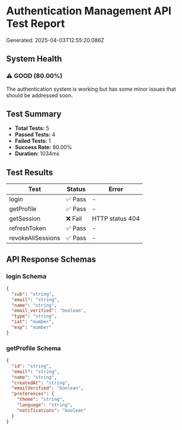 # Authentication Management API Test Report

Generated: 2025-04-03T12:55:20.086Z

## System Health

### ⚠️ GOOD (80.00%)
The authentication system is working but has some minor issues that should be addressed soon.

## Test Summary

- **Total Tests:** 5
- **Passed Tests:** 4
- **Failed Tests:** 1
- **Success Rate:** 80.00%
- **Duration:** 1034ms

## Test Results

| Test | Status | Error |
|------|--------|-------|
| login | ✅ Pass | - |
| getProfile | ✅ Pass | - |
| getSession | ❌ Fail | HTTP status 404 |
| refreshToken | ✅ Pass | - |
| revokeAllSessions | ✅ Pass | - |

## API Response Schemas

### login Schema

```json
{
  "sub": "string",
  "email": "string",
  "name": "string",
  "email_verified": "boolean",
  "type": "string",
  "iat": "number",
  "exp": "number"
}
```

### getProfile Schema

```json
{
  "id": "string",
  "email": "string",
  "name": "string",
  "createdAt": "string",
  "emailVerified": "boolean",
  "preferences": {
    "theme": "string",
    "language": "string",
    "notifications": "boolean"
  }
}
```

